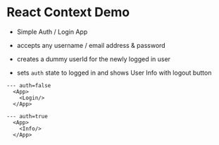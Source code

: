 # React Context Demo

- Simple Auth / Login App

- accepts any username / email address & password
- creates a dummy userId for the newly logged in user
- sets `auth` state to logged in and shows User Info with logout button

```
--- auth=false
  <App>
    <Login/>
  </App>

--- auth=true
  <App>
    <Info/>
  </App>

```
